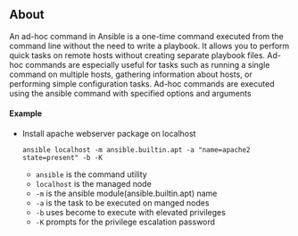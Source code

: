 ## About
An ad-hoc command in Ansible is a one-time command executed from the command line without the need to write a playbook. It allows you to perform quick tasks on remote hosts without creating separate playbook files. Ad-hoc commands are especially useful for tasks such as running a single command on multiple hosts, gathering information about hosts, or performing simple configuration tasks. Ad-hoc commands are executed using the ansible command with specified options and arguments

#### Example
- Install apache webserver package on localhost
  ```
  ansible localhost -m ansible.builtin.apt -a "name=apache2 state=present" -b -K
  ```
  - `ansible` is the  command utility
  - `localhost` is the managed node
  - `-m` is the ansible module(ansible.builtin.apt) name
  - `-a` is the task to be executed on manged nodes
  - `-b` uses become to execute with elevated privileges
  - `-K` prompts for the privilege escalation password
